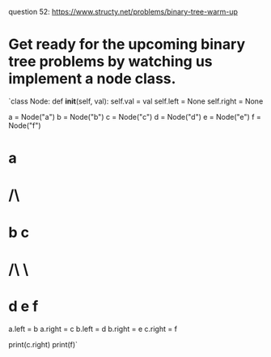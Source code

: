 question 52: https://www.structy.net/problems/binary-tree-warm-up

# Get ready for the upcoming binary tree problems by watching us implement a node class.

`class Node:
    def __init__(self, val):
        self.val = val
        self.left = None
        self.right = None


a = Node("a")
b = Node("b")
c = Node("c")
d = Node("d")
e = Node("e")
f = Node("f")


#   a
#   /\
#   b c
#  /\  \
# d e   f


a.left = b
a.right = c
b.left = d
b.right = e
c.right = f

print(c.right)
print(f)`


